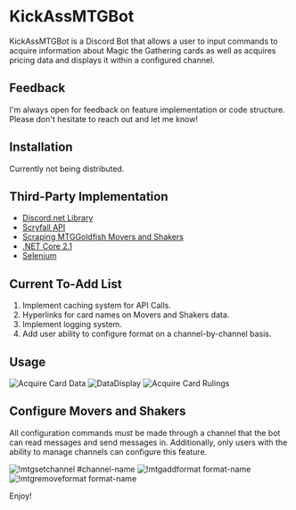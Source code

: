 # KickAssMTGBot

KickAssMTGBot is a Discord Bot that allows a user to input commands to acquire information about Magic the Gathering cards as well as acquires pricing data and displays it within a configured channel.

## Feedback
I'm always open for feedback on feature implementation or code structure. Please don't hesitate to reach out and let me know! 

## Installation

Currently not being distributed.

## Third-Party Implementation
- [Discord.net Library](https://discord.foxbot.me/docs/)
- [Scryfall API](https://scryfall.com/)
- [Scraping MTGGoldfish Movers and Shakers](https://www.mtggoldfish.com/movers/paper/modern)
- [.NET Core 2.1](https://dotnet.microsoft.com/download/dotnet-core/2.1)
- [Selenium](https://selenium.dev/)

## Current To-Add List
1. Implement caching system for API Calls. 
1. Hyperlinks for card names on Movers and Shakers data.
1. Implement logging system. 
1. Add user ability to configure format on a channel-by-channel basis.



## Usage
![Acquire Card Data](https://i.imgur.com/P58Ee3S.png)
![DataDisplay](https://i.imgur.com/BM8TiPX.png)
![Acquire Card Rulings](https://i.imgur.com/muJ4x64.png)

## Configure Movers and Shakers
All configuration commands must be made through a channel that the bot can read messages and send messages in. 
Additionally, only users with the ability to manage channels can configure this feature.

![!mtgsetchannel #channel-name](https://i.imgur.com/wNbRNpX.jpg) 
![!mtgaddformat format-name](https://i.imgur.com/4LByQws.jpg)
![!mtgremoveformat format-name](https://i.imgur.com/k38E5hg.jpg)

Enjoy!

